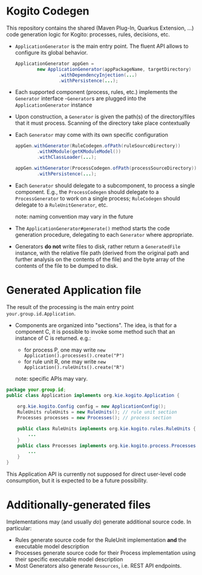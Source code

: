 Kogito Codegen
==============

This repository contains the shared (Maven Plug-In, Quarkus Extension, ...)
code generation logic for Kogito: processes, rules, decisions, etc.

- `ApplicationGenerator` is the main entry point. The fluent API allows to 
configure its global behavior.

    ```java
    ApplicationGenerator appGen =
            new ApplicationGenerator(appPackageName, targetDirectory)
                    .withDependencyInjection(...)
                    .withPersistence(...);
    ```

- Each supported component (process, rules, etc.) implements the `Generator` 
  interface
-`Generator`s are plugged into the `ApplicationGenerator` instance
- Upon construction, a `Generator` is given the path(s) of the directory/files 
  that it must process. Scanning of the directory take place contextually
- Each `Generator` may come with its own specific configuration

    ```java
    appGen.withGenerator(RuleCodegen.ofPath(ruleSourceDirectory))
            .withKModule(getKModuleModel())
            .withClassLoader(...);
    
    appGen.withGenerator(ProcessCodegen.ofPath(processSourceDirectory))                    
            .withPersistence(...);
    ```

- Each `Generator` should delegate to a subcomponent, to process a single
  component. E.g., the `ProcessCodegen` should 
  delegate to a `ProcessGenerator` to work on a single process; `RuleCodegen`
  should delegate to a `RuleUnitGenerator`, etc.
  
  note: naming convention may vary in the future
    
- The `ApplicationGenerator#generate()` method starts the code generation
  procedure, delegating to each `Generator` where appropriate.
  
- Generators **do not** write files to disk, rather return a `GeneratedFile`
  instance, with the relative file path (derived from the original path
  and further analysis on the contents of the file) and the byte array
  of the contents of the file to be dumped to disk.

# Generated Application file

The result of the processing is the main entry point `your.group.id.Application`.

- Components are organized into "sections". The idea, is that for a component C,
  it is possible to invoke some method such that an instance of C is returned.
  e.g.:
  
   * for process P, one may write `new Application().processes().create("P")`
   * for rule unit R, one may write `new Application().ruleUnits().create("R")`
  
  note: specific APIs may vary.

```java
package your.group.id;
public class Application implements org.kie.kogito.Application {
    
    org.kie.kogito.Config config = new ApplicationConfig();
    RuleUnits ruleUnits = new RuleUnits(); // rule unit section
    Processes processes = new Processes(); // process section

    public class RuleUnits implements org.kie.kogito.rules.RuleUnits {
        ...
    }
    public class Processes implements org.kie.kogito.process.Processes {
        ...
    }
}
```

This Application API is currently not supposed for direct user-level code
consumption, but it is expected to be a future possibility.

# Additionally-generated files

Implementations may (and usually *do*) generate additional source code. 
In particular:
 
- Rules generate source code for the RuleUnit implementation **and** the 
  executable model description
- Processes generate source code for their Process implementation using
  their specific executable model description
- Most Generators also generate `Resources`, i.e. REST API endpoints.  

